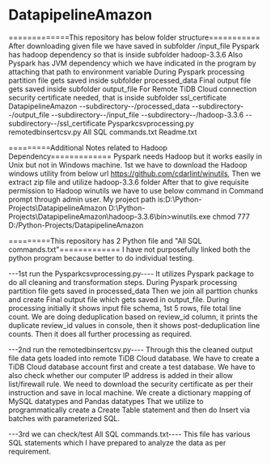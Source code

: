 # DatapipelineAmazon
=============This repository has below folder structure===========
After downloading given file we have saved in subfolder /input_file
Pyspark has hadoop dependency so that is inside subfolder hadoop-3.3.6
Also Pyspark has JVM dependency which we have indicated in the program
by attaching that path to environment variable
During Pyspark processing partition file gets saved inside subfolder processed_data
Final output file gets saved inside subfolder output_file
For Remote TiDB Cloud connection security certificate needed, that is 
inside subfolder ssl_certificate
DatapipelineAmazon
--subdirectory--/processed_data
--subdirectory--/output_file
--subdirectory--/input_file
--subdirectory--/hadoop-3.3.6
--subdirectory--/ssl_certificate
Pysparkcsvprocessing.py
remotedbinsertcsv.py
All SQL commands.txt
Readme.txt

=========Additional Notes related to Hadoop Dependency=============
Pyspark needs Hadoop but it works easily in Unix but not in Windows machine.
1st we have to download the Hadoop windows utility from below url
https://github.com/cdarlint/winutils,
Then we extract zip file and utilize hadoop-3.3.6 folder
After that to give requisite permission to Hadoop winutils we have to use below command
in Command prompt through admin user.
My project path is:D:\Python-Projects\DatapipelineAmazon
D:\Python-Projects\DatapipelineAmazon\hadoop-3.3.6\bin>winutils.exe chmod 777 D:/Python-Projects/DatapipelineAmazon


=========This repository has 2 Python file and "All SQL commands.txt"=============
I have not purposefully linked both the python program because better to do individual testing.

---1st run the Pysparkcsvprocessing.py----
It utilizes Pyspark package to do all cleaning and transformation steps.
During Pyspark processing partition file gets saved in processed_data
Then we join all parttion chunks and create Final output file which gets saved in output_file.
During processing initially it shows input file schema, 1st 5 rows, file total line count.
We are doing deduplication based on review_id column, it prints the duplicate review_id
values in console, then it shows post-deduplication line counts.
Then it does all further processing as required.

---2nd run the remotedbinsertcsv.py----
Through this the cleaned output file data gets loaded into remote TiDB Cloud database.
We have to create a TiDB Cloud database account first and create a test database.
We have to also check whether our computer IP address is added in their allow list/firewall rule.
We need to download the security certificate as per their instruction and save in local machine.
We create a dictionary mapping of MySQL datatypes and Pandas datatypes
That we utilize to programmatically create a Create Table statement
and then do Insert via batches with parameterized SQL.

---3rd we can check/test All SQL commands.txt----
This file has various SQL statements which I have prepared 
to analyze the data as per requirement.
 
